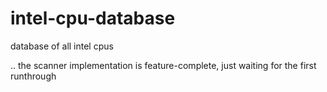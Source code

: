 # intel-cpu-database
database of all intel cpus

.. the scanner implementation is feature-complete, just waiting for the first runthrough
